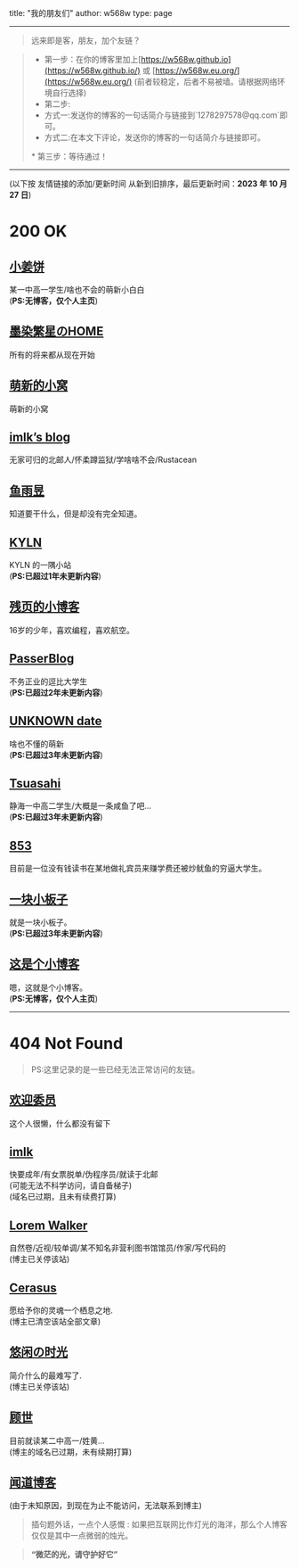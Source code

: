 title: "我的朋友们"
author: w568w
type: page

---
> 远来即是客，朋友，加个友链？  
  
> *  第一步：在你的博客里加上[https://w568w.github.io](https://w568w.github.io/)  或 [https://w568w.eu.org/](https://w568w.eu.org/) (前者较稳定，后者不易被墙。请根据网络环境自行选择)
> *  第二步:<ul>
> <li>方式一:发送你的博客的一句话简介与链接到`1278297578@qq.com`即可。  </li>
> <li>方式二:在本文下评论，发送你的博客的一句话简介与链接即可。 </li>
> </ul>
> *   第三步：等待通过！

---
  
(以下按 友情链接的添加/更新时间 从新到旧排序，最后更新时间：**2023 年 10 月 27 日**)  


# 200 OK
## [小姜饼](https://qaq.icu/)
某一中高一学生/啥也不会的萌新小白白  
(**PS:无博客，仅个人主页**)
## [墨染繁星のHOME](https://blog.th-mc.cn)
所有的将来都从现在开始
## [萌新的小窝](http://www.moexin.cn)
萌新的小窝
## [imlk’s blog](https://blog.imlk.top/)
无家可归的北邮人/怀柔蹲监狱/学啥啥不会/Rustacean  
## [鱼雨昱](https://yuu.ink/)
知道要干什么，但是却没有完全知道。  
## [KYLN](https://kyln24.github.io/)
KYLN 的一隅小站  
(__PS:已超过1年未更新内容__)  
## [残页的小博客](https://blog.canyie.top/)
16岁的少年，喜欢编程，喜欢航空。  
## [PasserBlog](https://takuron.top/)  
不务正业的逗比大学生  
(__PS:已超过2年未更新内容__)  
## [UNKNOWN date](https://n-a.date/)
啥也不懂的萌新  
(__PS:已超过3年未更新内容__)  
## [Tsuasahi](http://tsuasahi.com/)
静海一中高二学生/大概是一条咸鱼了吧...  
(__PS:已超过3年未更新内容__)  
## [853](http://blog.853lab.com/)   
目前是一位没有钱读书在某地做礼宾员来赚学费还被炒鱿鱼的穷逼大学生。 
## [一块小板子](https://oboard.github.io/index.html)  
就是一块小板子。  
(__PS:已超过3年未更新内容__)
## [这是个小博客](http://fols.top/)  
嗯，这就是个小博客。  
(**PS:无博客，仅个人主页**)
  
---
  
# 404 Not Found
> PS:这里记录的是一些已经无法正常访问的友链。  

## [欢迎委员](https://hywy.baklib.com/)  
这个人很懒，什么都没有留下  
## [imlk](https://imlk.ink/)  
快要成年/有女票脱单/伪程序员/就读于北邮  
(可能无法不科学访问，请自备梯子)  
(域名已过期，且未有续费打算)
## [Lorem Walker](https://loremwalker.github.io/)   
自然卷/近视/较单调/某不知名非营利图书馆馆员/作家/写代码的  
(博主已关停该站)
## [Cerasus](http://acandroid.top/)  
愿给予你的灵魂一个栖息之地.  
(博主已清空该站全部文章)
## [悠闲の时光](http://blog.yaerin.com/)  
简介什么的最难写了.  
(博主已关停该站)  
## [顾世](http://butlife.cn/)  
目前就读某二中高一/姓黄...    
(博主的域名已过期，未有续期打算)
## [闻道博客](http://wendao123.cn/)  
(由于未知原因，到现在为止不能访问，无法联系到博主)  
  
> 插句题外话，一点个人感慨 : 如果把互联网比作灯光的海洋，那么个人博客仅仅是其中一点微弱的烛光。  
   
   
> **“微茫的光，请守护好它”**
